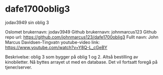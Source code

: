 # dafe1700oblig3
jodav3949 sin oblig 3


Oslomet brukernavn: jodav3949
Github brukernavn: johnmarcus123
Github repo url: https://github.com/johnmarcus123/dafe1700oblig3
Fullt navn: John Marcus Davidsen-Tingvatn
youtube-video link: https://www.youtube.com/watch?v=Y8Q-L_cGeBY

Beskrivelse:
oblig 3 som bygger på oblig 1 og 2. Altså bestilling av kinobiletter. Nå byttes arrayet ut med en database. Det vil fortsatt foregå på tjener/server.